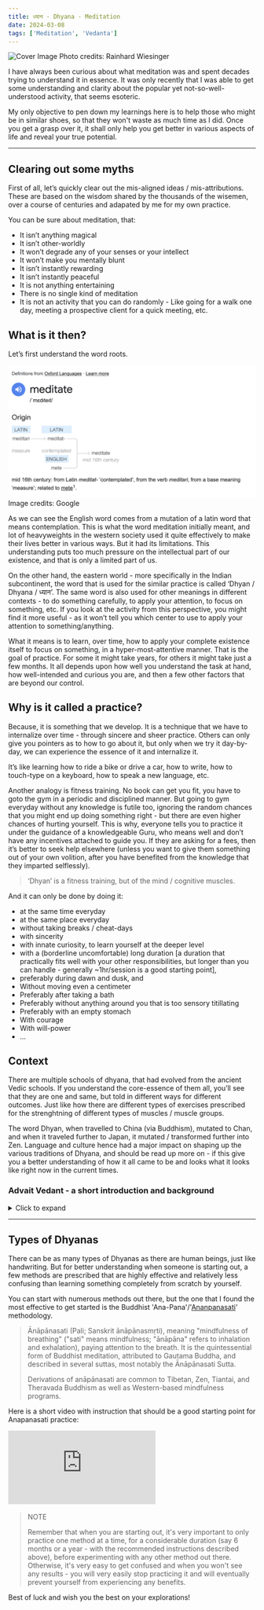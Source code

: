 ```yaml
---
title: ध्यान - Dhyana - Meditation
date: 2024-03-08
tags: ['Meditation', 'Vedanta']
---
```

![Cover Image](../images/photo-1617354161552-cce2e5b27f79.avif)
Photo credits: Rainhard Wiesinger

I have always been curious about what meditation was and spent decades trying to understand it in essence. It was only recently that I was able to get some understanding and clarity about the popular yet not-so-well-understood activity, that seems esoteric. 

My only objective to pen down my learnings here is to help those who might be in similar shoes, so that they won't waste as much time as I did. Once you get a grasp over it, it shall only help you get better in various aspects of life and reveal your true potential.

---

## Clearing out some myths

First of all, let’s quickly clear out the mis-aligned ideas / mis-attributions. These are based on the wisdom shared by the thousands of the wisemen, over a course of centuries and adapated by me for my own practice. 

You can be sure about meditation, that:

- It isn’t anything magical
- It isn’t other-worldly
- It won’t degrade any of your senses or your intellect
- It won’t make you mentally blunt
- It isn’t instantly rewarding
- It isn’t instantly peaceful
- It is not anything entertaining
- There is no single kind of meditation
- It is not an activity that you can do randomly - Like going for a walk one day, meeting a prospective client for a quick meeting, etc.


## What is it then?
Let’s first understand the word roots. 

![Image](../images/meditation-word-root.png)
Image credits: Google

As we can see the English word comes from a mutation of a latin word that means contemplation. This is what the word meditation initially meant, and lot of heavyweights in the western society used it quite effectively to make their lives better in various ways. But it had its limitations. This understanding puts too much pressure on the intellectual part of our existence, and that is only a limited part of us.

On the other hand, the eastern world - more specifically in the Indian subcontinent, the word that is used for the similar practice is called ‘Dhyan / Dhyana / ध्यान’. The same word is also used for other meanings in different contexts - to do something carefully, to apply your attention, to focus on something, etc. If you look at the activity from this perspective, you might find it more useful - as it won’t tell you which center to use to apply your attention to something/anything. 

What it means is to learn, over time, how to apply your complete existence itself to focus on something, in a hyper-most-attentive manner. That is the goal of practice. For some it might take years, for others it might take just a few months. It all depends upon how well you understand the task at hand, how well-intended and curious you are, and then a few other factors that are beyond our control.

## Why is it called a practice?
Because, it is something that we develop. It is a technique that we have to internalize over time - through sincere and sheer practice. Others can only give you pointers as to how to go about it, but only when we try it day-by-day, we can experience the essence of it and internalize it. 

It’s like learning how to ride a bike or drive a car, how to write, how to touch-type on a keyboard, how to speak a new language, etc.

Another analogy is fitness training. No book can get you fit, you have to goto the gym in a periodic and disciplined manner. But going to gym everyday without any knowledge is futile too, ignoring the random chances that you might end up doing something right - but there are even higher chances of hurting yourself. This is why, everyone tells you to practice it under the guidance of a knowledgeable Guru, who means well and don’t have any incentives attached to guide you. If they are asking for a fees, then it’s better to seek help elsewhere (unless you want to give them something out of your own volition, after you have benefited from the knowledge that they imparted selflessly).

> ‘Dhyan’ is a fitness training, but of the mind / cognitive muscles.

And it can only be done by doing it:
- at the same time everyday
- at the same place everyday
- without taking breaks / cheat-days
- with sincerity
- with innate curiosity, to learn yourself at the deeper level
- with a (borderline uncomfortable) long duration [a duration that practically fits well with your other responsibilities, but longer than you can handle - generally ~1hr/session is a good starting point], 
- preferably during dawn and dusk, and 
- Without moving even a centimeter 
- Preferably after taking a bath
- Preferably without anything around you that is too sensory titillating 
- Preferably with an empty stomach 
- With courage
- With will-power
- ...


## Context
There are multiple schools of dhyana, that had evolved from the ancient Vedic schools. If you understand the core-essence of them all, you’ll see that they are one and same, but told in different ways for different outcomes. Just like how there are different types of exercises prescribed for the strenghtning of different types of muscles / muscle groups.

The word Dhyan, when travelled to China (via Buddhism), mutated to Chan, and when it traveled further to Japan, it mutated / transformed further into Zen. Language and culture hence had a major impact on shaping up the various traditions of Dhyana, and should be read up more on - if this give you a better understanding of how it all came to be and looks what it looks like right now in the current times.

### Advait Vedant - a short introduction and background

<details>
  <summary> Click to expand</summary>

  Advaita Vedanta _(/ʌdˈvaɪtə vɛˈdɑːntə/; Sanskrit: अद्वैत वेदान्त, IAST: Advaita Vedānta)_ is a path of spiritual discipline and experience.

  The term Advaita, means Non-Dual. That there are no two entities  in all of our experiential universe. Within and without. It’s all one. You can call that non-dual nature of universe anything, but for consistency’s sake it was called Brahman. But you can even call it the One, or anything if that helps you. It is beyond the religious practices and humanity, it is beyond time and space, it is beyond anything and everything, yet encompassing anything and everything. It is all pervading and omnipotent.

  It is. It was. It will be. 

  It’s even you/me - the real you/me. 

  But since our attention spans are muddled with smaller things, temporary things, meaning-eating things, we prevent ourselves from seeing it, as it requires higher levels of attention. 

  > Just like a fish never knows the water around it, and only after seeing the world outside the surface - it can get a glimpse of what the water is.
  > 
  > A relevant [Mulla Nasruddin story](https://mocomi.com/mullah-nasruddin-honest-smuggler/)


  Hence, the practice of ‘Dhyana Sadhana’ (Long Term Attention Enhancement Practice Tradition) is given such a big importance in the whole of Vedanta.

  To understand Sadhana, we can again look at its word root. Sadhana means ‘to Balance’ in Hindi/Sanskrit. The act of balancing the (everyday enhancing) attention span with your experiential material life. The one who does this is called the Sadhak or Sadhu (the Balancer). The thing that is getting balanced is called the Sadhya (the Balanced). 

  Hence, the One is seated deep within us - all the time, since our birth and will be there till the death. We don’t have to go around the 4 corners of the world to find it. The shortest route is to go inwards, but with sincerity, and deep curiosity - and not outwards. Develop the Dhyan capacity everyday - into the Sadhana, and then you can realize the real you - without any external requirements or material entities. 

  The real or the true self is denoted as Aatman / Aatma.
  It is our ultimate essence. And you don’t have to believe in any god or goddess, if you don’t want to believe in any of that, to understand your true nature. Just believe in you - the real you, that is much bigger than what you have been identifying yourself with. 

  What we identify with everyday is a very small subset of ourselves, that is the conception of nascent childhood - with simpler needs and requirements - of food, resources, security, survival, etc. and for the purpose of protecting ourselves from danger, bad outcomes, etc. It served it’s purpose to get us out of our fragile childhood. But now it’s a vestige of a past that is not serving you anymore, but actually doing more harm to you - by keeping you unsatisfied internally, crumbling your sense of meaning, keeping you astray from your purpose, etc. This identification, is popularly known as Ego too, in Hindi it’s called Ahem - being too obsessed or attached with the sense of self. It makes us self-centered, prevents us from questioning assumptions, doubts, bad-habits, etc. 

  Taming the ego requires subtle thought work. And for that to happen, you gotta make yourself subtle. But that can only happen if we let go of intensities in our lives, of all kinds - visual, aural, olfactory, taste, touch, etc. Moreover, of cognitive types too - intense thoughts, emotions, experiences, etc. 

  When we make our lives more (so-called) trivial and mundane, our senses become highly refined and super-charged. That’s when the our attentional capacity increases and our awareness develops even further, compounding our day-to-day balancing practice. 

  #### The three levels of Reality or Truth

  As per a description, by the wise ones, there are three levels of reality:
  1. Pāramārthika / Sat / Aatman (Of Ultimate Meaning / Absolute / Pure): It is the non-changing type.
  2. Vyāvahārika / Avidya / Maya (Social / Derivative): It is the temporary type. "our world of experience, the phenomenal world that we handle every day when we are awake”. here, the material world is also true but this is incomplete reality and is sublatable.
  3. Prātibhāsika (Apparent): “Reality based on imagination alone”. It is the level of experience in which the mind constructs its own reality. Well-known examples of Pratibhasika is the imaginary reality such as the "roaring of a lion" fabricated in dreams during one's sleep, and the perception of a rope in the dark as being a snake.

  #### The three Koshas (Sheaths) 

  Due to Avidya, Aatman is covered by koshas (sheaths or bodies), which hide man's true nature. According to the Taittiriya Upanishad, the Atman is covered by five koshas, usually rendered "sheath". They are often visualized like the layers of an onion.  From gross to fine the five sheaths are:

  1. Annamaya kosha, physical/food sheath
  2. Pranamaya kosha, life-force sheath
  3. Manomaya kosha, mental sheath
  4. Vijnanamaya kosha, discernment/wisdom sheath
  5. Anandamaya kosha, bliss sheath (Ananda)

  #### Attaining Vidya (The Knowledge of the Self)
  Advaita Vedānta regards the liberated state of being Atman-Brahman as one's true identity and inherent to being human. According to Shankara and the Vivarana-school, no human action can 'produce' this liberated state, as it is what one already is. As Swami Vivekananda stated:

  > The Vedas cannot show you Brahman, you are That already. They can only help to take away the veil that hides truth from our eyes. The cessation of ignorance can only come when I know that God and I are one; in other words, identify yourself with Atman, not with human limitations. The idea that we are bound is only an illusion [Maya]. Freedom is inseparable from the nature of the Atman. This is ever pure, ever perfect, ever unchangeable.
  > - — Adi Shankara's commentary on Fourth Vyasa Sutra, Swami Vivekananda

  Yet, the Advaita-tradition also emphasizes human effort, the path of Jnana Yoga, a progression of study and training to realize one's true identity as Atman-Brahman and attain moksha. According to critics of neo-Advaita, which also emphasizes direct insight, traditional Advaita Vedanta entails more than self-inquiry or bare insight into one's real nature, but also includes self-restraint, textual studies and ethical perfection. It is described in classical Advaita books like Shankara's Upadesasahasri and the Vivekachudamani, which is also attributed to Shankara.

  Sruti (scriptures), proper reasoning and meditation are the main sources of knowledge (vidya) for the Advaita Vedānta tradition. It teaches that correct knowledge of Atman and Brahman is achievable by svādhyāya, study of the self and of the Vedic texts, and three stages of practice: sravana (perception, hearing), manana (thinking) and nididhyasana (meditation), a three-step methodology that is rooted in the teachings of chapter 4 of the Brihadaranyaka Upanishad.


  #### Preparation: the fourfold qualities
  The Advaita student has to develop the fourfold qualities, or behavioral qualifications (Samanyasa, Sampattis, sādhana-catustaya): A student is Advaita Vedānta tradition is required to develop these four qualities -
  1. Nityānitya vastu viveka (नित्यानित्य वस्तु विवेकम्) – Viveka is the ability to correctly discriminate between the real and eternal (nitya) and the substance that is apparently real, illusory, changing and transitory (anitya).
  2. Ihāmutrārtha phala bhoga virāga (इहाऽमुत्रार्थ फल भोगविरागम्) – The renunciation (virāga) of all desires of the mind (bhoga) for sense pleasures, in this world (iha) and other worlds. Willing to give up everything that is an obstacle to the pursuit of truth and self-knowledge.
  3. Śamādi ṣatka sampatti (शमादि षट्क सम्पत्ति) – the sixfold virtues or qualities -
    - Śama - mental tranquility, ability to focus the mind.
    - Dama - self-restraint,[note 45] the virtue of temperance.restraining the senses.
    - Uparati - dispassion, lack of desire for worldly pleasures, ability to be quiet and disassociated from everything; discontinuation of all religious duties and ceremonies
    - Titikṣa - endurance, perseverance, putting up with pairs of opposites (like heat and cold, pleasure and pain), ability to be patient during demanding circumstances
    - Śraddhā - having faith in teacher and the Sruti scriptural texts
    - Samādhāna - contentedness, satisfaction of mind in all conditions, attention, intentness of mind
  4. Mumukṣutva (मुमुक्षुत्वम्) – An intense longing for freedom, liberation and wisdom, driven to the quest of knowledge and understanding. Having moksha as the primary goal of life


  #### The threefold practice: sravana (hearing), manana (thinking) and nididhyasana (meditation)
  The Advaita tradition teaches that correct knowledge (vidya), which destroys avidya, psychological and perceptual errors related to Atman and Brahman, is obtained in jnanayoga through three stages of practice, sravana (hearing), manana (thinking) and nididhyasana (meditation). This three-step methodology is rooted in the teachings of chapter 4 of the Brihadaranyaka Upanishad:

  1. Sravana, which literally means hearing. The student listens and discusses the ideas, concepts, questions and answers. of the sages on the Upanishads and Advaita Vedānta, studying the Vedantic texts, such as the Brahma Sutras, aided by discussions with the guru (teacher, counsellor).
  2. Manana refers to thinking on these discussions and contemplating over the various ideas based on svadhyaya and sravana. It is the stage of reflection on the teachings;
  3. Nididhyāsana, the stage of meditation and introspection. This stage of practice aims at realization and consequent conviction of the truths, non-duality and a state where there is a fusion of thought and action, knowing and being.


  #### The Mahavyakas - the identity of Ātman and Brahman
  Shankara says that moksha is attained at once when the mahavakyas, articulating the identity of Atman and Brahman, are understood. A large number of Upanishadic statements reveal the identity of Atman and Brahman. In the Advaita Vedanta tradition, four of those statements, the Mahavakyas, which are taken literal, in contrast to other statements, have a special importance in revealing this identity.
  They are:

  1. तत्त्वमसि, tat tvam asi, Chandogya VI.8.7. Traditionally rendered as "That Thou Art" (that you are), with tat referring to sat, "the Existent"; correctly translated as "That is what you are," with tat, its original location from where it was copied to other verses,[263] referring to "the very nature of all existence as permeated by [the finest essence]"
  2. अहं ब्रह्मास्मि, aham brahmāsmi, Brhadāranyaka I.4.10, "I am Brahman," or "I am Divine."
  3. प्रज्ञानं ब्रह्म, prajñānam brahma, Aitareya V.3, "Prajñānam[note 51] is Brahman."
  4. अयमात्मा ब्रह्म, ayamātmā brahma, Mandukya II, "This Atman is Brahman."


  #### Renouncement of ritualism
  In the Upadesasahasri Shankara discourages ritual worship such as oblations to Deva (God), because that assumes the Self within is different from Brahman. The "doctrine of difference" is wrong, asserts Shankara, because, "he who knows the Brahman is one and he is another, does not know Brahman". The false notion that Atman is different from Brahman is connected with the novice's conviction that:

  > ...I am one [and] He is another; I am ignorant, experience pleasure and pain, am bound and a transmigrator [whereas] he is essentially different from me, the god not subject to transmigration. By worshipping Him with oblation, offerings, homage and the like through the [performance of] the actions prescribed for [my] class and stage of life, I wish to get out of the ocean of transmigratory existence. How am I he?

  Recognizing oneself as "the Existent-Brahman," which is mediated by scriptural teachings, is contrasted with the notion of "I act," which is mediated by relying on sense-perception and the like. According to Shankara, the statement "Thou art That" "remove[s] the delusion of a hearer," "so through sentences as "Thou art That" one knows one's own Atman, the witness of all internal organs," and not from any actions. With this realization, the performance of rituals is prohibited, "since [the use of] rituals and their requisites is contradictory to the realization of the identity [of Atman] with the highest Atman."


  #### Ethics
  > One who sees all beings in the self alone, and the self of all beings,
  feels no hatred by virtue of that understanding.
  For the seer of oneness, who knows all beings to be the self,
  where is delusion and sorrow?
  > 
  > — Isha Upanishad 6–7, Translated by A Rambachan

  > One, who is eager to realize this highest truth spoken of in the Sruti, should rise above the fivefold form of desire: for a son, for wealth, for this world and the next, and are the outcome of a false reference to the Self of Varna (castes, colors, classes) and orders of life. These references are contradictory to right knowledge, and reasons are given by the Srutis regarding the prohibition of the acceptance of difference. For when the knowledge that the one non-dual Atman (Self) is beyond phenomenal existence is generated by the scriptures and reasoning, there cannot exist a knowledge side by side that is contradictory or contrary to it.
  > — Adi Shankara, Upadesha Sahasri 1.44
</details>

---

## Types of Dhyanas

There can be as many types of Dhyanas as there are human beings, just like handwriting. But for better understanding when someone is starting out, a few methods are prescribed that are highly effective and relatively less confusing than learning something completely from scratch by yourself.

You can start with numerous methods out there, but the one that I found the most effective to get started is the Buddhist 'Ana-Pana'/'[Ananpanasati](https://en.wikipedia.org/wiki/Anapanasati)' methodology.


> Ānāpānasati (Pali; Sanskrit ānāpānasmṛti), meaning "mindfulness of breathing" ("sati" means mindfulness; "ānāpāna" refers to inhalation and exhalation), paying attention to the breath. It is the quintessential form of Buddhist meditation, attributed to Gautama Buddha, and described in several suttas, most notably the Ānāpānasati Sutta.
> 
> Derivations of anāpānasati are common to Tibetan, Zen, Tiantai, and Theravada Buddhism as well as Western-based mindfulness programs.

Here is a short video with instruction that should be a good starting point for Anapanasati practice:

<embed src="https://www.youtube.com/embed/mAtSIuTSx90"></embed>

> NOTE
>  
> Remember that when you are starting out, it's very important to only practice one method at a time, for a considerable duration (say 6 months or a year - with the recommended instructions described above), before experimenting with any other method out there. Otherwise, it's very easy to get confused and when you won't see any results - you will very easily stop practicing it and will eventually prevent yourself from experiencing any benefits.


Best of luck and wish you the best on your explorations!




